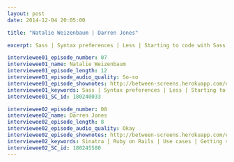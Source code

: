 ```yaml
---
layout: post
date: 2014-12-04 20:05:00

title: "Natalie Weizenbaum | Darren Jones"

excerpt: Sass | Syntax preferences | Less | Starting to code with Sass | LibSass | Peeps in the community || Sinatra | Ruby on Rails | Use cases | Getting started | Slim | Beginner problems

interviewee01_episode_number: 07
interviewee01_name: Natalie Weizenbaum
interviewee01_episode_length: 12
interviewee01_episode_audio_quality: So-so
interviewee01_episode_shownotes: http://between-screens.herokuapp.com/episodes/7
interviewee01_keywords: Sass | Syntax preferences | Less | Starting to code with Sass | LibSass | Peeps in the community
interviewee01_SC_id: 180240033

interviewee02_episode_number: 08
interviewee02_name: Darren Jones
interviewee02_episode_length: 8
interviewee02_episode_audio_quality: Okay
interviewee02_episode_shownotes: http://between-screens.herokuapp.com/episodes/8
interviewee02_keywords: Sinatra | Ruby on Rails | Use cases | Getting started | Slim | Beginner problems
interviewee02_SC_id: 180245580
---
```

